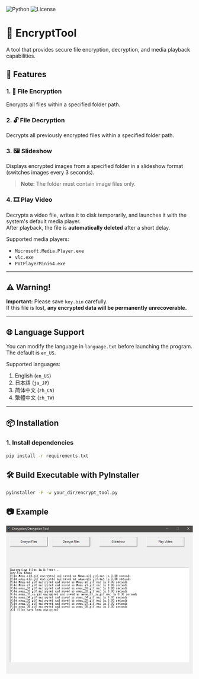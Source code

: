 ![Python](https://img.shields.io/badge/Python-3.13-blue?logo=python)
![License](https://img.shields.io/badge/license-MIT-blue.svg)

# 🔐 EncryptTool

A tool that provides secure file encryption, decryption, and media playback capabilities.

## 🚀 Features

### 1. 📁 File Encryption  
Encrypts all files within a specified folder path.

### 2. 🔓 File Decryption  
Decrypts all previously encrypted files within a specified folder path.

### 3. 🖼️ Slideshow  
Displays encrypted images from a specified folder in a slideshow format (switches images every 3 seconds).  
> **Note:** The folder must contain image files only.

### 4. 🎞️ Play Video  
Decrypts a video file, writes it to disk temporarily, and launches it with the system's default media player.  
After playback, the file is **automatically deleted** after a short delay.

Supported media players:
- `Microsoft.Media.Player.exe`
- `vlc.exe`
- `PotPlayerMini64.exe`

---

## ⚠️ Warning!

**Important:** Please save `key.bin` carefully.  
If this file is lost, **any encrypted data will be permanently unrecoverable.**

---

## 🌐 Language Support

You can modify the language in `language.txt` before launching the program.  
The default is `en_US`.

Supported languages:
1. English (`en_US`)
2. 日本語 (`ja_JP`)
3. 简体中文 (`zh_CN`)
4. 繁體中文 (`zh_TW`)

---
## 📦 Installation

### 1. Install dependencies
```bash
pip install -r requirements.txt
```

## 🛠️ Build Executable with PyInstaller
```bash
pyinstaller -F -w your_dir/encrypt_tool.py
```

## 📷 Example
![](example.PNG)
